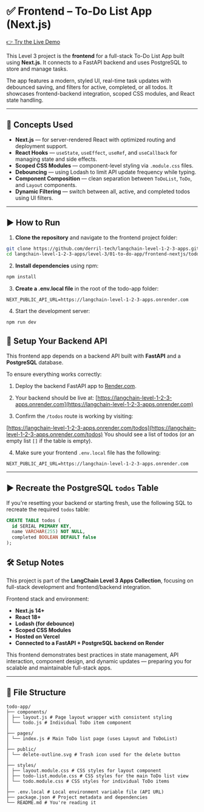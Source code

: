 # ✅ Frontend – To-Do List App (Next.js)

[👉 Try the Live Demo](https://todo-app-yourname.vercel.app)

This Level 3 project is the **frontend** for a full-stack To-Do List App built using **Next.js**. It connects to a FastAPI backend and uses PostgreSQL to store and manage tasks.

The app features a modern, styled UI, real-time task updates with debounced saving, and filters for active, completed, or all todos. It showcases frontend-backend integration, scoped CSS modules, and React state handling.

---

## 🧩 Concepts Used

- **Next.js** — for server-rendered React with optimized routing and deployment support.
- **React Hooks** — `useState`, `useEffect`, `useRef`, and `useCallback` for managing state and side effects.
- **Scoped CSS Modules** — component-level styling via `.module.css` files.
- **Debouncing** — using Lodash to limit API update frequency while typing.
- **Component Composition** — clean separation between `ToDoList`, `ToDo`, and `Layout` components.
- **Dynamic Filtering** — switch between all, active, and completed todos using UI filters.

---

## ▶️ How to Run

1. **Clone the repository** and navigate to the frontend project folder:

```bash
git clone https://github.com/derril-tech/langchain-level-1-2-3-apps.git
cd langchain-level-1-2-3-apps/level-3/01-to-do-app/frontend-nextjs/todo-app
```

2. **Install dependencies** using npm:

```bash
npm install
```

3. **Create a .env.local file** in the root of the todo-app folder:

```.env
NEXT_PUBLIC_API_URL=https://langchain-level-1-2-3-apps.onrender.com

```

4. Start the development server:

```bash
npm run dev
```

## 🔐 Setup Your Backend API

This frontend app depends on a backend API built with **FastAPI** and a **PostgreSQL** database.

To ensure everything works correctly:

1. Deploy the backend FastAPI app to [Render.com](https://render.com).
2. Your backend should be live at: [https://langchain-level-1-2-3-apps.onrender.com](https://langchain-level-1-2-3-apps.onrender.com)

3. Confirm the `/todos` route is working by visiting:

[https://langchain-level-1-2-3-apps.onrender.com/todos](https://langchain-level-1-2-3-apps.onrender.com/todos)
You should see a list of todos (or an empty list `[]` if the table is empty).

4. Make sure your frontend `.env.local` file has the following:

```env
NEXT_PUBLIC_API_URL=https://langchain-level-1-2-3-apps.onrender.com
```

---

## ▶️ Recreate the PostgreSQL `todos` Table

If you're resetting your backend or starting fresh, use the following SQL to recreate the required `todos` table:

```sql
CREATE TABLE todos (
  id SERIAL PRIMARY KEY,
  name VARCHAR(255) NOT NULL,
  completed BOOLEAN DEFAULT false
);
```

## 🛠️ Setup Notes

This project is part of the **LangChain Level 3 Apps Collection**, focusing on full-stack development and frontend/backend integration.

Frontend stack and environment:

- **Next.js 14+**
- **React 18+**
- **Lodash (for debounce)**
- **Scoped CSS Modules**
- **Hosted on Vercel**
- **Connected to a FastAPI + PostgreSQL backend on Render**

This frontend demonstrates best practices in state management, API interaction, component design, and dynamic updates — preparing you for scalable and maintainable full-stack apps.

---

## 📁 File Structure

```text
todo-app/
├── components/
│ ├── layout.js # Page layout wrapper with consistent styling
│ └── todo.js # Individual ToDo item component
│
├── pages/
│ └── index.js # Main ToDo list page (uses Layout and ToDoList)
│
├── public/
│ └── delete-outline.svg # Trash icon used for the delete button
│
├── styles/
│ ├── layout.module.css # CSS styles for layout component
│ ├── todo-list.module.css # CSS styles for the main ToDo list view
│ └── todo.module.css # CSS styles for individual ToDo items
│
├── .env.local # Local environment variable file (API URL)
├── package.json # Project metadata and dependencies
└── README.md # You're reading it
```
